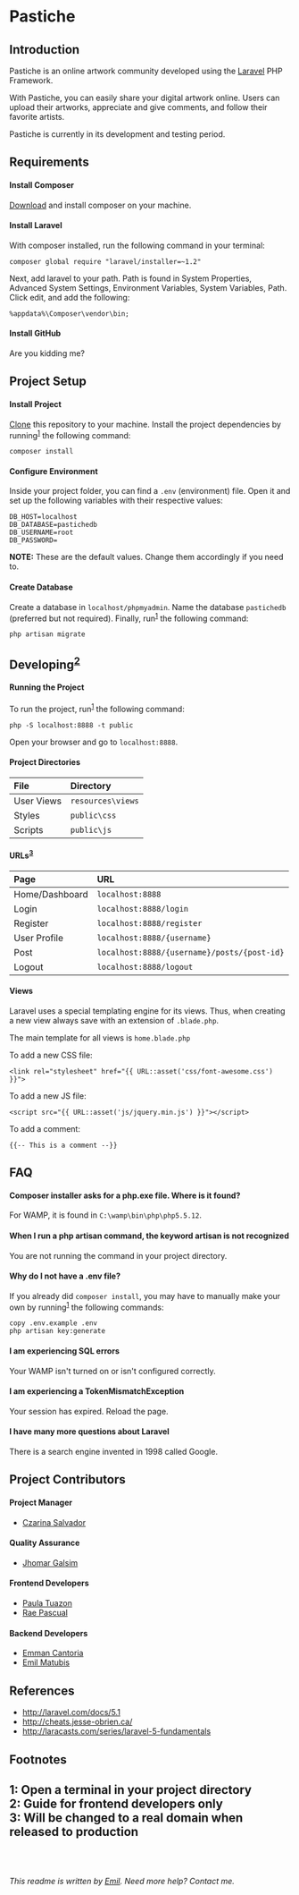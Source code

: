 Pastiche
========

## Introduction
Pastiche is an online artwork community developed using the [Laravel](http://github.com/laravel/laravel "Laravel on GitHub") PHP Framework.

With Pastiche, you can easily share your digital artwork online. Users can upload their artworks, appreciate and give comments, and follow their favorite artists.

Pastiche is currently in its development and testing period.


## Requirements
#### Install Composer
[Download](https://getcomposer.org/Composer-Setup.exe "Get Composer") and install composer on your machine.

#### Install Laravel
With composer installed, run the following command in your terminal:
```
composer global require "laravel/installer=~1.2"
```
Next, add laravel to your path. Path is found in System Properties, Advanced System Settings, Environment Variables, System Variables, Path. Click edit, and add the following:
```
%appdata%\Composer\vendor\bin;
```

#### Install GitHub
Are you kidding me?

## Project Setup
#### Install Project
[Clone](github-windows://openRepo/https://github.com/outlime/app-lara-test-8 "Clone")  this repository to your machine.
Install the project dependencies by running<sup>[1](#footnote1)</sup> the following command:
```
composer install
```

#### Configure Environment
Inside your project folder, you can find a `.env` (environment) file. Open it and set up the following variables with their respective values:
```
DB_HOST=localhost
DB_DATABASE=pastichedb
DB_USERNAME=root
DB_PASSWORD=
```
**NOTE:** These are the default values. Change them accordingly if you need to.

#### Create Database
Create a database in `localhost/phpmyadmin`. Name the database `pastichedb` (preferred but not required). Finally, run<sup>[1](#footnote1)</sup> the following command:
```
php artisan migrate
```

## Developing<sup>[2](#footnote2)</sup>
#### Running the Project
To run the project, run<sup>[1](#footnote1)</sup> the following command:
```
php -S localhost:8888 -t public
```
Open your browser and go to `localhost:8888`.

#### Project Directories
 File                | Directory         
:--------------------|:------------
 User Views          | `resources\views`
 Styles              | `public\css`
 Scripts             | `public\js`

#### URLs<sup>[3](#footnote3)</sup>

 Page                | URL         
:--------------------|:------------
 Home/Dashboard      | `localhost:8888`
 Login               | `localhost:8888/login`
 Register            | `localhost:8888/register`
 User Profile        | `localhost:8888/{username}`
 Post                | `localhost:8888/{username}/posts/{post-id}`
 Logout              | `localhost:8888/logout`

#### Views
Laravel uses a special templating engine for its views. Thus, when creating a new view always save with an extension of `.blade.php`.

The main template for all views is `home.blade.php`

To add a new CSS file:
```
<link rel="stylesheet" href="{{ URL::asset('css/font-awesome.css') }}">
```
To add a new JS file:
```
<script src="{{ URL::asset('js/jquery.min.js') }}"></script>
```
To add a comment:
```
{{-- This is a comment --}}
```

## FAQ
#### Composer installer asks for a php.exe file. Where is it found?
For WAMP, it is found in `C:\wamp\bin\php\php5.5.12`.

#### When I run a php artisan command, the keyword artisan is not recognized
You are not running the command in your project directory.

#### Why do I not have a .env file?
If you already did `composer install`, you may have to manually make your own by running<sup>[1](#footnote1)</sup> the following commands:
```
copy .env.example .env
php artisan key:generate
```

#### I am experiencing SQL errors
Your WAMP isn't turned on or isn't configured correctly.

#### I am experiencing a TokenMismatchException
Your session has expired. Reload the page.

#### I have many more questions about Laravel
There is a search engine invented in 1998 called Google.


## Project Contributors
#### Project Manager
* [Czarina Salvador](http://github.com/czawena)

#### Quality Assurance
* [Jhomar Galsim](http://github.com/GALSIM23)

#### Frontend Developers
* [Paula Tuazon](http://github.com/paulavinia)
* [Rae Pascual](http://github.com/heyraeee)

#### Backend Developers
* [Emman Cantoria](http://github.com/airotnac)
* [Emil Matubis](http://github.com/outlime)



## References
* <http://laravel.com/docs/5.1>
* <http://cheats.jesse-obrien.ca/>
* <http://laracasts.com/series/laravel-5-fundamentals>

## Footnotes
<a name="myfootnote1">1</a>: Open a terminal in your project directory
<br>
<a name="myfootnote2">2</a>: Guide for frontend developers only
<br>
<a name="myfootnote3">3</a>: Will be changed to a real domain when released to production
<br>
<br>
<br>
---
*This readme is written by [Emil](http://github.com/outlime). Need more help? Contact me.*